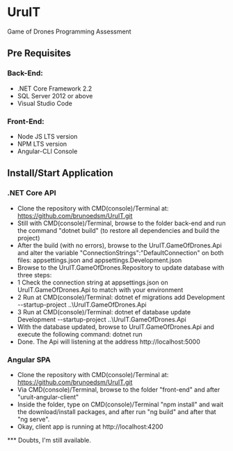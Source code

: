 # UruIT
Game of Drones Programming Assessment

## Pre Requisites
### Back-End:
- .NET Core Framework 2.2
- SQL Server 2012 or above
- Visual Studio Code

### Front-End:
- Node JS LTS version
- NPM LTS version
- Angular-CLI Console

## Install/Start Application

### .NET Core API
- Clone the repository with CMD(console)/Terminal at: https://github.com/brunoedsm/UruIT.git
- Still with CMD(console)/Terminal, browse to the folder back-end and run the command "dotnet build" (to restore all dependencies and build the project)
- After the build (with no errors), browse to the UruIT.GameOfDrones.Api and alter the variable "ConnectionStrings":"DefaultConnection" on both files: appsettings.json and appsettings.Development.json
- Browse to the UruIT.GameOfDrones.Repository to update database with three steps:
- 1 Check the connection string at appsettings.json on UruIT.GameOfDrones.Api to match with your environment
- 2 Run at CMD(console)/Terminal: dotnet ef migrations add Development --startup-project ..\UruIT.GameOfDrones.Api
- 3 Run at CMD(console)/Terminal: dotnet ef database update Development --startup-project ..\UruIT.GameOfDrones.Api
- With the database updated, browse to UruIT.GameOfDrones.Api and execute the following command: dotnet run
- Done. The Api will listening at the address http://localhost:5000

### Angular SPA
- Clone the repository with CMD(console)/Terminal at: https://github.com/brunoedsm/UruIT.git
- Via CMD(console)/Terminal, browse to the folder "front-end" and after "uruit-angular-client"
- Inside the folder, type on CMD(console)/Terminal "npm install" and wait the download/install packages, and after run "ng build" and after that "ng serve".
- Okay, client app is running at http://localhost:4200

*** Doubts, I'm still available.
